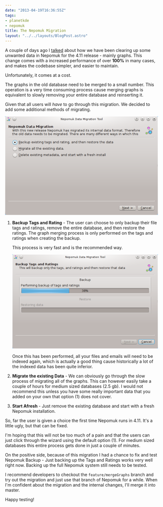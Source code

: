 ```yaml
---
date: "2013-04-19T16:36:55Z"
tags:
- planetkde
- nepomuk
title: The Nepomuk Migration
layout: "../../layouts/BlogPost.astro"
---
```


A couple of days ago I [talked](http://vhanda.in/blog/2013/04/merging-nepomuk-graphs/) about how we have been clearing up some unwanted data in Nepomuk for the 4.11 release - mainly graphs. This change comes with a increased performance of over **100%** in many cases, and makes the codebase simpler, and easier to maintain.

Unfortunately, it comes at a cost.

The graphs in the old database need to be merged to a small number. This operation is a very time consuming process cause merging graphs is equivalent to slowly removing your entire database and reinserting it.

Given that all users will *have* to go through this migration. We decided to add some additional methods of migrating.

![Nepomuk Migration](/blog/images/2013/04/19/nepomukmigrator.png)

1. **Backup Tags and Rating** - The user can choose to only backup their file tags and ratings, remove the entire database, and then restore the ratings. The graph merging process is only performed on the tags and ratings when creating the backup.

    This process is very fast and is the recommended way.

    ![Nepomuk Backup Migration](/blog/images/2013/04/19/nepomukmigrator_backup.png)

    Once this has been performed, all your files and emails will need to be indexed again, which is actually a good thing cause historically a lot of the indexed data has been quite inferior.

2. **Migrate the existing Data** - We can obviously go through the slow process of migrating all of the graphs. This can however easily take a couple of hours for medium sized databases (2.5 gb). I would not recommend this unless you have some really important data that you added on your own that option (1) does not cover.

3. **Start Afresh** - Just remove the existing database and start with a fresh Nepomuk installation.

So, far the user is given a choice the first time Nepomuk runs in 4.11. It's a little ugly, but that can be fixed.

I'm hoping that this will not be too much of a pain and that the users can just click through the wizard using the default option (1). For medium sized databases this entire process gets done in just a couple of minutes.

On the positive side, because of this migration I had a chance to fix and test Nepomuk Backup - Just backing up the Tags and Ratings works very well right now. Backing up the full Nepomuk system still needs to be tested.

I recommend developers to checkout the `feature/mergeGraphs` branch and try out the migration and just use that branch of Nepomuk for a while. When I'm confident about the migration and the internal changes, I'll merge it into master.

Happy testing!
